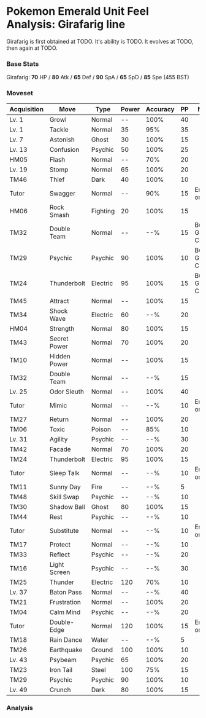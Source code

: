 # Pokemon Emerald Unit Feel Analysis: Girafarig line

Girafarig is first obtained at TODO. It's ability is TODO. It evolves at TODO, then again at TODO.

### Base Stats

Girafarig: **70** HP / **80** Atk / **65** Def / **90** SpA / **65** SpD / **85** Spe (455 BST)

### Moveset

|Acquisition|Move        |Type    |Power|Accuracy|PP |Notes                    |
|---        |---         |---     |---  |---     |---|---                      |
|Lv. 1      |Growl       |Normal  |--   |100%    |40 |                         |
|Lv. 1      |Tackle      |Normal  |35   |95%     |35 |                         |
|Lv. 7      |Astonish    |Ghost   |30   |100%    |15 |                         |
|Lv. 13     |Confusion   |Psychic |50   |100%    |25 |                         |
|HM05       |Flash       |Normal  |--   |70%     |20 |                         |
|Lv. 19     |Stomp       |Normal  |65   |100%    |20 |                         |
|TM46       |Thief       |Dark    |40   |100%    |10 |                         |
|Tutor      |Swagger     |Normal  |--   |90%     |15 |Emerald only             |
|HM06       |Rock Smash  |Fighting|20   |100%    |15 |                         |
|TM32       |Double Team |Normal  |--   |--%     |15 |Buy at Game Corner       |
|TM29       |Psychic     |Psychic |90   |100%    |10 |Buy at Game Corner       |
|TM24       |Thunderbolt |Electric|95   |100%    |15 |Buy at Game Corner       |
|TM45       |Attract     |Normal  |--   |100%    |15 |                         |
|TM34       |Shock Wave  |Electric|60   |--%     |20 |                         |
|HM04       |Strength    |Normal  |80   |100%    |15 |                         |
|TM43       |Secret Power|Normal  |70   |100%    |20 |                         |
|TM10       |Hidden Power|Normal  |--   |100%    |15 |                         |
|TM32       |Double Team |Normal  |--   |--%     |15 |                         |
|Lv. 25     |Odor Sleuth |Normal  |--   |100%    |40 |                         |
|Tutor      |Mimic       |Normal  |--   |--%     |10 |Emerald only             |
|TM27       |Return      |Normal  |--   |100%    |20 |                         |
|TM06       |Toxic       |Poison  |--   |85%     |10 |                         |
|Lv. 31     |Agility     |Psychic |--   |--%     |30 |                         |
|TM42       |Facade      |Normal  |70   |100%    |20 |                         |
|TM24       |Thunderbolt |Electric|95   |100%    |15 |                         |
|Tutor      |Sleep Talk  |Normal  |--   |--%     |10 |Emerald only             |
|TM11       |Sunny Day   |Fire    |--   |--%     |5  |                         |
|TM48       |Skill Swap  |Psychic |--   |--%     |10 |                         |
|TM30       |Shadow Ball |Ghost   |80   |100%    |15 |                         |
|TM44       |Rest        |Psychic |--   |--%     |10 |                         |
|Tutor      |Substitute  |Normal  |--   |--%     |10 |Emerald only             |
|TM17       |Protect     |Normal  |--   |--%     |10 |                         |
|TM33       |Reflect     |Psychic |--   |--%     |20 |                         |
|TM16       |Light Screen|Psychic |--   |--%     |30 |                         |
|TM25       |Thunder     |Electric|120  |70%     |10 |                         |
|Lv. 37     |Baton Pass  |Normal  |--   |--%     |40 |                         |
|TM21       |Frustration |Normal  |--   |100%    |20 |                         |
|TM04       |Calm Mind   |Psychic |--   |--%     |20 |                         |
|Tutor      |Double-Edge |Normal  |120  |100%    |15 |Emerald only             |
|TM18       |Rain Dance  |Water   |--   |--%     |5  |                         |
|TM26       |Earthquake  |Ground  |100  |100%    |10 |                         |
|Lv. 43     |Psybeam     |Psychic |65   |100%    |20 |                         |
|TM23       |Iron Tail   |Steel   |100  |75%     |15 |                         |
|TM29       |Psychic     |Psychic |90   |100%    |10 |                         |
|Lv. 49     |Crunch      |Dark    |80   |100%    |15 |                         |

### Analysis